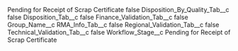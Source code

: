 <?xml version="1.0" encoding="UTF-8"?>
<CustomMetadata xmlns="http://soap.sforce.com/2006/04/metadata" xmlns:xsi="http://www.w3.org/2001/XMLSchema-instance" xmlns:xsd="http://www.w3.org/2001/XMLSchema">
    <label>Pending for Receipt of Scrap Certificate</label>
    <protected>false</protected>
    <values>
        <field>Disposition_By_Quality_Tab__c</field>
        <value xsi:type="xsd:boolean">false</value>
    </values>
    <values>
        <field>Disposition_Tab__c</field>
        <value xsi:type="xsd:boolean">false</value>
    </values>
    <values>
        <field>Finance_Validation_Tab__c</field>
        <value xsi:type="xsd:boolean">false</value>
    </values>
    <values>
        <field>Group_Name__c</field>
        <value xsi:nil="true"/>
    </values>
    <values>
        <field>RMA_Info_Tab__c</field>
        <value xsi:type="xsd:boolean">false</value>
    </values>
    <values>
        <field>Regional_Validation_Tab__c</field>
        <value xsi:type="xsd:boolean">false</value>
    </values>
    <values>
        <field>Technical_Validation_Tab__c</field>
        <value xsi:type="xsd:boolean">false</value>
    </values>
    <values>
        <field>Workflow_Stage__c</field>
        <value xsi:type="xsd:string">Pending for Receipt of Scrap Certificate</value>
    </values>
</CustomMetadata>
